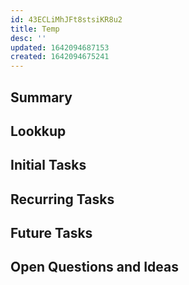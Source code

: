 ```yaml
---
id: 43ECLiMhJFt8stsiKR8u2
title: Temp
desc: ''
updated: 1642094687153
created: 1642094675241
---
```



## Summary

## Lookkup

## Initial Tasks

## Recurring Tasks

## Future Tasks

## Open Questions and Ideas